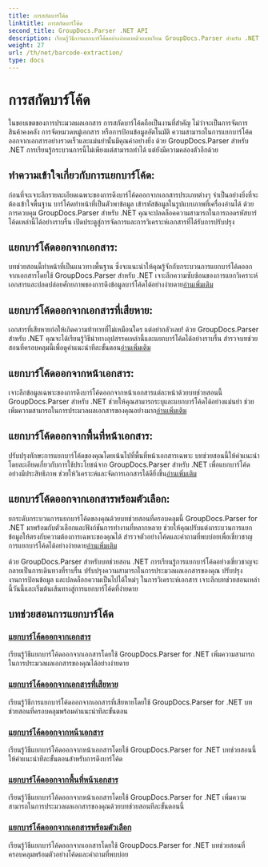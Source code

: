 ```yaml
---
title: การสกัดบาร์โค้ด
linktitle: การสกัดบาร์โค้ด
second_title: GroupDocs.Parser .NET API
description: เรียนรู้วิธีการแยกบาร์โค้ดอย่างง่ายดายด้วยบทเรียน GroupDocs.Parser สำหรับ .NET เพิ่มความสามารถในการประมวลผลเอกสารของคุณทันที!
weight: 27
url: /th/net/barcode-extraction/
type: docs
---
```

# การสกัดบาร์โค้ด


ในขอบเขตของการประมวลผลเอกสาร การสกัดบาร์โค้ดถือเป็นงานที่สำคัญ ไม่ว่าจะเป็นการจัดการสินค้าคงคลัง การจัดหมวดหมู่เอกสาร หรือการป้อนข้อมูลอัตโนมัติ ความสามารถในการแยกบาร์โค้ดออกจากเอกสารอย่างรวดเร็วและแม่นยำนั้นมีคุณค่าอย่างยิ่ง ด้วย GroupDocs.Parser สำหรับ .NET การเรียนรู้กระบวนการนี้ไม่เพียงแต่สามารถทำได้ แต่ยังมีความคล่องตัวอีกด้วย

## ทำความเข้าใจเกี่ยวกับการแยกบาร์โค้ด:

ก่อนที่จะเจาะลึกรายละเอียดเฉพาะของการดึงบาร์โค้ดออกจากเอกสารประเภทต่างๆ จำเป็นอย่างยิ่งที่จะต้องเข้าใจพื้นฐาน บาร์โค้ดทำหน้าที่เป็นตัวพาข้อมูล เข้ารหัสข้อมูลในรูปแบบภาพที่เครื่องอ่านได้ ด้วยการควบคุม GroupDocs.Parser สำหรับ .NET คุณจะปลดล็อคความสามารถในการถอดรหัสบาร์โค้ดเหล่านี้ได้อย่างราบรื่น เปิดประตูสู่การจัดการและการวิเคราะห์เอกสารที่ได้รับการปรับปรุง

## แยกบาร์โค้ดออกจากเอกสาร:
 บทช่วยสอนนี้ทำหน้าที่เป็นแนวทางพื้นฐาน ซึ่งจะแนะนำให้คุณรู้จักกับกระบวนการแยกบาร์โค้ดออกจากเอกสารโดยใช้ GroupDocs.Parser สำหรับ .NET เจาะลึกความซับซ้อนของการแยกวิเคราะห์เอกสารและปลดปล่อยศักยภาพของการดึงข้อมูลบาร์โค้ดได้อย่างง่ายดาย[อ่านเพิ่มเติม](./extract-barcodes-from-document/)

## แยกบาร์โค้ดออกจากเอกสารที่เสียหาย:
เอกสารที่เสียหายก่อให้เกิดความท้าทายที่ไม่เหมือนใคร แต่อย่ากลัวเลย! ด้วย GroupDocs.Parser สำหรับ .NET คุณจะได้เรียนรู้วิธีนำทางอุปสรรคเหล่านี้และแยกบาร์โค้ดได้อย่างราบรื่น สำรวจบทช่วยสอนที่ครอบคลุมนี้เพื่อดูคำแนะนำทีละขั้นตอน[อ่านเพิ่มเติม](./extract-barcodes-from-corrupted-document/)

## แยกบาร์โค้ดออกจากหน้าเอกสาร:
 เจาะลึกข้อมูลเฉพาะของการดึงบาร์โค้ดออกจากหน้าเอกสารแต่ละหน้าด้วยบทช่วยสอนนี้ GroupDocs.Parser สำหรับ .NET ช่วยให้คุณสามารถระบุและแยกบาร์โค้ดได้อย่างแม่นยำ ช่วยเพิ่มความสามารถในการประมวลผลเอกสารของคุณอย่างมาก[อ่านเพิ่มเติม](./extract-barcodes-from-document-page/)

## แยกบาร์โค้ดออกจากพื้นที่หน้าเอกสาร:
 ปรับปรุงทักษะการแยกบาร์โค้ดของคุณโดยเน้นไปที่พื้นที่หน้าเอกสารเฉพาะ บทช่วยสอนนี้ให้คำแนะนำโดยละเอียดเกี่ยวกับการใช้ประโยชน์จาก GroupDocs.Parser สำหรับ .NET เพื่อแยกบาร์โค้ดอย่างมีประสิทธิภาพ ช่วยให้วิเคราะห์และจัดการเอกสารได้ดียิ่งขึ้น[อ่านเพิ่มเติม](./extract-barcodes-from-document-page-area/)

## แยกบาร์โค้ดออกจากเอกสารพร้อมตัวเลือก:
ยกระดับกระบวนการแยกบาร์โค้ดของคุณด้วยบทช่วยสอนที่ครอบคลุมนี้ GroupDocs.Parser for .NET มาพร้อมกับตัวเลือกและฟังก์ชันการทำงานที่หลากหลาย ช่วยให้คุณปรับแต่งกระบวนการแยกข้อมูลให้ตรงกับความต้องการเฉพาะของคุณได้ สำรวจตัวอย่างโค้ดและคำถามที่พบบ่อยเพื่อเชี่ยวชาญการแยกบาร์โค้ดได้อย่างง่ายดาย[อ่านเพิ่มเติม](./extract-barcodes-from-document-with-options/)

ด้วย GroupDocs.Parser สำหรับบทช่วยสอน .NET การเรียนรู้การแยกบาร์โค้ดอย่างเชี่ยวชาญจะกลายเป็นการเดินทางที่ราบรื่น ปรับปรุงความสามารถในการประมวลผลเอกสารของคุณ ปรับปรุงงานการป้อนข้อมูล และปลดล็อกความเป็นไปได้ใหม่ๆ ในการวิเคราะห์เอกสาร เจาะลึกบทช่วยสอนเหล่านี้วันนี้และเริ่มต้นเส้นทางสู่การแยกบาร์โค้ดที่ง่ายดาย
## บทช่วยสอนการแยกบาร์โค้ด
### [แยกบาร์โค้ดออกจากเอกสาร](./extract-barcodes-from-document/)
เรียนรู้วิธีแยกบาร์โค้ดออกจากเอกสารโดยใช้ GroupDocs.Parser for .NET เพิ่มความสามารถในการประมวลผลเอกสารของคุณได้อย่างง่ายดาย
### [แยกบาร์โค้ดออกจากเอกสารที่เสียหาย](./extract-barcodes-from-corrupted-document/)
เรียนรู้วิธีการแยกบาร์โค้ดออกจากเอกสารที่เสียหายโดยใช้ GroupDocs.Parser for .NET บทช่วยสอนที่ครอบคลุมพร้อมคำแนะนำทีละขั้นตอน
### [แยกบาร์โค้ดออกจากหน้าเอกสาร](./extract-barcodes-from-document-page/)
เรียนรู้วิธีแยกบาร์โค้ดออกจากหน้าเอกสารโดยใช้ GroupDocs.Parser for .NET บทช่วยสอนนี้ให้คำแนะนำทีละขั้นตอนสำหรับการดึงบาร์โค้ด
### [แยกบาร์โค้ดออกจากพื้นที่หน้าเอกสาร](./extract-barcodes-from-document-page-area/)
เรียนรู้วิธีแยกบาร์โค้ดออกจากหน้าเอกสารโดยใช้ GroupDocs.Parser for .NET เพิ่มความสามารถในการประมวลผลเอกสารของคุณด้วยบทช่วยสอนทีละขั้นตอนนี้
### [แยกบาร์โค้ดออกจากเอกสารพร้อมตัวเลือก](./extract-barcodes-from-document-with-options/)
เรียนรู้วิธีแยกบาร์โค้ดออกจากเอกสารโดยใช้ GroupDocs.Parser for .NET บทช่วยสอนที่ครอบคลุมพร้อมตัวอย่างโค้ดและคำถามที่พบบ่อย